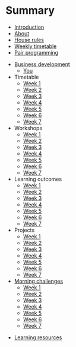 # Summary

* [Introduction](README.md)
* [About](about/README.md)
   <!-- * [Company](about/company.md)
   * [Mentors](about/mentors.md)
   * [Survival](about/money.md)
   * [Calendar](about/schedule.md)
   * [Facilities](about/facilities.md) -->
* [House rules](rules/house-rules.md)
* [Weekly timetable](rules/classroom-schedule.md)
* [Pair programming](rules/pair-programming.md)
<!-- * [Giving back](giving/README.md) -->
* [Business development](business/README.md)
  * [You](business/you.md)
* Timetable
  * [Week 1](timetable/week1.md)
  * [Week 2](timetable/week2.md)
  * [Week 3](timetable/week3.md)
  * [Week 4](timetable/week4.md)
  * [Week 5](timetable/week5.md)
  * [Week 6](timetable/week6.md)
  * [Week 7](timetable/week7.md)  
* Workshops
  * [Week 1](workshops/week1.md)
  * [Week 2](workshops/week2.md)
  * [Week 3](workshops/week3.md)
  * [Week 4](workshops/week4.md)
  * [Week 5](workshops/week5.md)
  * [Week 6](workshops/week6.md)
  * [Week 7](workshops/week7.md)    
* Learning outcomes
  * [Week 1](patterns/week1/README.md)   
  * [Week 2](patterns/week2/README.md)   
  * [Week 3](patterns/week3/README.md)   
  * [Week 4](patterns/week4/README.md)   
  * [Week 5](patterns/week5/README.md)   
  * [Week 6](patterns/week6/README.md)   
  * [Week 7](patterns/week7/README.md)   
* Projects
  * [Week 1](projects/week1.md)
  * [Week 2](projects/week2.md)
  * [Week 3](projects/week3.md)
  * [Week 4](projects/week4.md)
  * [Week 5](projects/week5.md)
  * [Week 6](projects/week6.md)
  * [Week 7](projects/week7.md)
* [Morning challenges](challenges/README.md)
  * [Week 1](challenges/week1.md)
  * [Week 2](challenges/week2.md)
  * [Week 3](challenges/week3.md)
  * [Week 4](challenges/week4.md)
  * [Week 5](challenges/week5.md)
  * [Week 6](challenges/week6.md)
  * [Week 7](challenges/week7.md)
<!-- * [Stop, Go, Continue](sgc/README.md)   -->
* [Learning resources](resources.md)  
<!-- * [Course leaders](leaders/README.md)   -->
